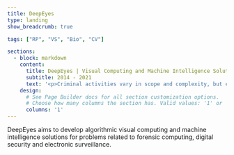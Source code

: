 ```yaml
---
title: DeepEyes
type: landing
show_breadcrumb: true

tags: ["RP", "VS", "Bio", "CV"]

sections:
  - block: markdown
    content:
      title: DeepEyes | Visual Computing and Machine Intelligence Solutions for Computer Forensics and Electronic Surveillance
      subtitle: 2014 - 2021
      text: '<p>Criminal activities vary in scope and complexity, but exist in all sectors of society. With technological development, crimes have become more sophisticated, migrating from the physical world and also reaching the virtual world. Given the countless forms that illegal activities can take, the solution for modern society is not to invest in improved and scientifically based investigation techniques. With such sophisticated and increasingly complex demands comes the obligation to increasingly strengthen the foundations on which Forensic Science develops. More than ever, we need objective and scientifically based criteria to identify characteristics at crime and accident sites, or even to prevent the occurrence of crimes by taking effective preventive electronic surveillance actions. We need innovative approaches and solutions to current challenges to help us resolve the three basic questions regarding an illegal activity or large-scale accident: “Who?”, “Under what circumstances?” it is because?. Faced with so many challenges, this CAPES Pró-Forenses N 25/2014 project aims to develop algorithmic visual computing and machine intelligence solutions for problems related to forensic computing, digital security and electronic surveillance. The problems of interest are: (P1) detection of forgeries in digital images and videos; (P2) assignment of data capture source such as camera, scanner, printer; (P3) detection of clandestine plantations of, for example, Cannabis sativa from remote sensing images; (P4) development of human identification techniques based on faces; (P5) vehicle license plate recognition from digital videos; and (P6) analysis of activities in digital videos. The research will be carried out jointly with several partners at universities in Brazil and around the world, and with the Federal Police of Brazil, more specifically with the Audiovisual and Electronic Expertise Service (SEPAEL) of the National Institute of Criminalistics (INC).'
    design:
      # See Page Builder docs for all section customization options.
      # Choose how many columns the section has. Valid values: '1' or '2'.
      columns: '1'
---
```


DeepEyes aims to develop algorithmic visual computing and machine intelligence solutions for problems related to forensic computing, digital security and electronic surveillance.